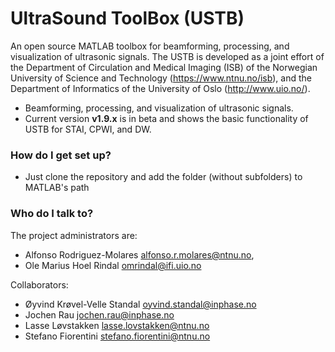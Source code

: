 # UltraSound ToolBox (USTB) #

An open source MATLAB toolbox for beamforming, processing, and visualization of ultrasonic signals. The USTB is developed as a joint effort of the Department of Circulation and Medical Imaging (ISB) of the Norwegian University of Science and Technology (https://www.ntnu.no/isb), and the Department of Informatics of the University of Oslo (http://www.uio.no/).

* Beamforming, processing, and visualization of ultrasonic signals.
* Current version __v1.9.x__ is in beta and shows the basic functionality of USTB for STAI, CPWI, and DW.

### How do I get set up? ###

* Just clone the repository and add the folder (without subfolders) to MATLAB's path

### Who do I talk to? ###

The project administrators are:

* Alfonso Rodriguez-Molares <alfonso.r.molares@ntnu.no>,
* Ole Marius Hoel Rindal <omrindal@ifi.uio.no> 

Collaborators:

* Øyvind Krøvel-Velle Standal <oyvind.standal@inphase.no>
* Jochen Rau <jochen.rau@inphase.no>
* Lasse Løvstakken <lasse.lovstakken@ntnu.no>
* Stefano Fiorentini <stefano.fiorentini@ntnu.no>